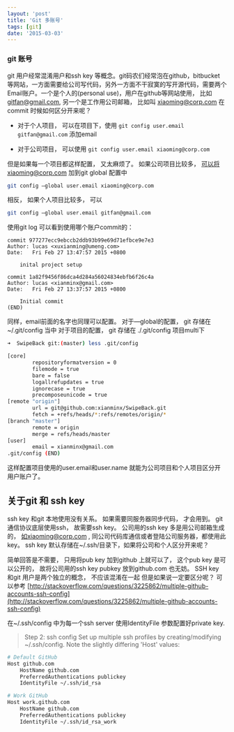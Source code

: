 ```yaml
---
layout: 'post'
title: 'Git 多账号'
tags: [git]
date: '2015-03-03'
---
```


### git 账号

git 用户经常混淆用户和ssh key 等概念。git码农们经常泡在github，bitbucket 等网站，一方面需要给公司写代码，另外一方面不干寂寞的写开源代码，需要两个Email账户。一个是个人的(personal use)，用户在github等网站使用， 比如 gitfan@gmail.com, 另一个是工作用公司邮箱， 比如叫 xiaoming@corp.com
在commit 时候如何区分开来呢？

- 对于个人项目， 可以在项目下，使用 `git config user.email gitfan@gmail.com` 添加email

- 对于公司项目， 可以使用 `git config user.email xiaoming@corp.com`

但是如果每一个项目都这样配置， 又太麻烦了。 如果公司项目比较多， 可以将xiaoming@corp.com 加到git global 配置中

```bash
git config —global user.email xiaoming@corp.com
```

相反， 如果个人项目比较多， 可以

```bash
git config —global user.email gitfan@gmail.com
```

使用git log 可以看到使用哪个账户commit的：

```
commit 977277ecc9ebccb2ddb93b99e69d71efbce9e7e3
Author: lucas <xuxianming@umeng.com>
Date:   Fri Feb 27 13:47:57 2015 +0800

    inital project setup

commit 1a82f9456f86dca4d284a56024834ebfb6f26c4a
Author: lucas <xianminx@gmail.com>
Date:   Fri Feb 27 13:37:57 2015 +0800

    Initial commit
(END)
```

同样，email前面的名字也同理可以配置。
对于—global的配置， git 存储在~/.git/config 当中
对于项目的配置， git 存储在 ./.git/config 项目multi下

```bash
➜  SwipeBack git:(master) less .git/config

[core]
        repositoryformatversion = 0
        filemode = true
        bare = false
        logallrefupdates = true
        ignorecase = true
        precomposeunicode = true
[remote "origin"]
        url = git@github.com:xianminx/SwipeBack.git
        fetch = +refs/heads/*:refs/remotes/origin/*
[branch "master"]
        remote = origin
        merge = refs/heads/master
[user]
        email = xianminx@gmail.com
.git/config (END)
```

这样配置项目使用的user.email和user.name 就能为公司项目和个人项目区分开用户账户了。

## 关于git 和 ssh key

ssh key 和git 本地使用没有关系。 如果需要同服务器同步代码， 才会用到。 git通信协议底层使用ssh， 故需要ssh key。
公司用的ssh key 多是用公司邮箱生成的， 如xiaoming@corp.com , 同公司代码库通信或者登陆公司服务器，都使用此key。
ssh key 默认存储在~/.ssh/目录下，如果将公司和个人区分开来呢？

简单回答是不需要， 只用将pub key 加到github 上就可以了， 这个pub key 是可以公开的， 故将公司用的ssh key pubkey 放到github.com 也无妨。
SSH key 和git 用户是两个独立的概念， 不应该混淆在一起
但是如果说一定要区分呢？
可以参考 [http://stackoverflow.com/questions/3225862/multiple-github-accounts-ssh-config](http://stackoverflow.com/questions/3225862/multiple-github-accounts-ssh-config)

在~/.ssh/config 中为每一个ssh server 使用IdentityFile 参数配置好private key.

> Step 2: ssh config
> Set up multiple ssh profiles by creating/modifying ~/.ssh/config. Note the slightly differing 'Host' values:

```bash
# Default GitHub
Host github.com
    HostName github.com
    PreferredAuthentications publickey
    IdentityFile ~/.ssh/id_rsa

# Work GitHub
Host work.github.com
    HostName github.com
    PreferredAuthentications publickey
    IdentityFile ~/.ssh/id_rsa_work
```
